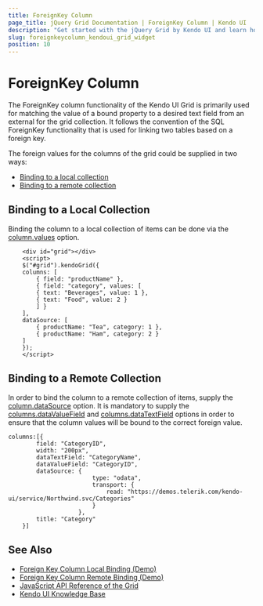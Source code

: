 ```yaml
---
title: ForeignKey Column
page_title: jQuery Grid Documentation | ForeignKey Column | Kendo UI
description: "Get started with the jQuery Grid by Kendo UI and learn how to set up the ForeignKey column."
slug: foreignkeycolumn_kendoui_grid_widget
position: 10
---
```


# ForeignKey Column

The ForeignKey column functionality of the Kendo UI Grid is primarily used for matching the value of a bound property to a desired text field from an external for the grid collection. It follows the convention of the SQL ForeignKey functionality that is used for linking two tables based on a foreign key.

The foreign values for the columns of the grid could be supplied in two ways:

* [Binding to a local collection](#binding-to-a-local-collection)
* [Binding to a remote collection](#binding-to-a-remote-collection)

## Binding to a Local Collection

Binding the column to a local collection of items can be done via the [column.values](/api/javascript/ui/grid/configuration/columns.values) option. 

```
    <div id="grid"></div>
    <script>
    $("#grid").kendoGrid({
    columns: [
        { field: "productName" },
        { field: "category", values: [
        { text: "Beverages", value: 1 },
        { text: "Food", value: 2 }
        ] }
    ],
    dataSource: [
        { productName: "Tea", category: 1 },
        { productName: "Ham", category: 2 }
    ]
    });
    </script>
```

## Binding to a Remote Collection

In order to bind the column to a remote collection of items, supply the [column.dataSource](/api/javascript/ui/grid/configuration/columns.dataSource) option. It is mandatory to supply the [columns.dataValueField](/api/javascript/ui/grid/configuration/columns.dataValueField) and [columns.dataTextField](/api/javascript/ui/grid/configuration/columns.dataTextField) options in order to ensure that the column values will be bound to the correct foreign value. 

```
columns:[{ 
        field: "CategoryID",
        width: "200px",
        dataTextField: "CategoryName",
        dataValueField: "CategoryID",
        dataSource: {
                        type: "odata",
                        transport: {
                            read: "https://demos.telerik.com/kendo-ui/service/Northwind.svc/Categories"
                        }
                    },
        title: "Category" 
    }]
```


## See Also

* [Foreign Key Column Local Binding (Demo)](https://demos.telerik.com/kendo-ui/grid/foreignkeycolumn)
* [Foreign Key Column Remote Binding (Demo)](https://demos.telerik.com/kendo-ui/grid/foreignkeycolumnbinding)
* [JavaScript API Reference of the Grid](/api/javascript/ui/grid)
* [Kendo UI Knowledge Base](/knowledge-base)
